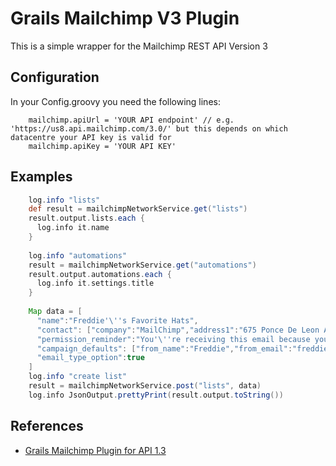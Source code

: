 Grails Mailchimp V3 Plugin
=======================
This is a simple wrapper for the Mailchimp REST API Version 3
 
 
Configuration
------

In your Config.groovy you need the following lines:

		mailchimp.apiUrl = 'YOUR API endpoint' // e.g. 'https://us8.api.mailchimp.com/3.0/' but this depends on which datacentre your API key is valid for
		mailchimp.apiKey = 'YOUR API KEY'

Examples
-------------------------------------
    
```groovy
    log.info "lists"
    def result = mailchimpNetworkService.get("lists")
    result.output.lists.each {
      log.info it.name
    }
    
    log.info "automations"
    result = mailchimpNetworkService.get("automations")
    result.output.automations.each {
      log.info it.settings.title
    }
    
    Map data = [
      "name":"Freddie'\''s Favorite Hats",
      "contact": ["company":"MailChimp","address1":"675 Ponce De Leon Ave NE","address2":"Suite 5000","city":"Atlanta","state":"GA","zip":"30308","country":"US","phone":""],
      "permission_reminder":"You'\''re receiving this email because you signed up for updates about Freddie'\''s newest hats.",
      "campaign_defaults": ["from_name":"Freddie","from_email":"freddie@freddiehats.com","subject":"","language":"en"],
      "email_type_option":true
    ]
    log.info "create list"
    result = mailchimpNetworkService.post("lists", data)
    log.info JsonOutput.prettyPrint(result.output.toString())
```

References
------

 * [Grails Mailchimp Plugin for API 1.3](https://github.com/happyinc/grails-mailchimp)
